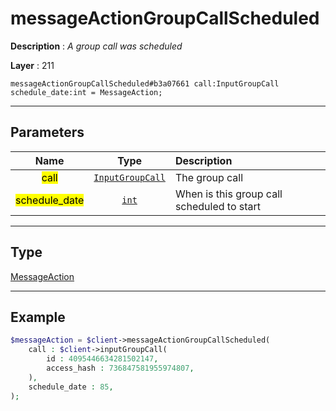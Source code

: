 # messageActionGroupCallScheduled

**Description** : *A group call was scheduled*

**Layer** : 211

```tl
messageActionGroupCallScheduled#b3a07661 call:InputGroupCall schedule_date:int = MessageAction;
```

---

## Parameters

| Name | Type | Description |
| :---: | :---: | :--- |
| <mark>call</mark> | [`InputGroupCall`](type/InputGroupCall) | The group call |
| <mark>schedule_date</mark> | [`int`](type/int) | When is this group call scheduled to start |

---

## Type

[MessageAction](type/MessageAction)

---

## Example

```php
$messageAction = $client->messageActionGroupCallScheduled(
	call : $client->inputGroupCall(
		id : 4095446634281502147,
		access_hash : 736847581955974807,
	),
	schedule_date : 85,
);
```